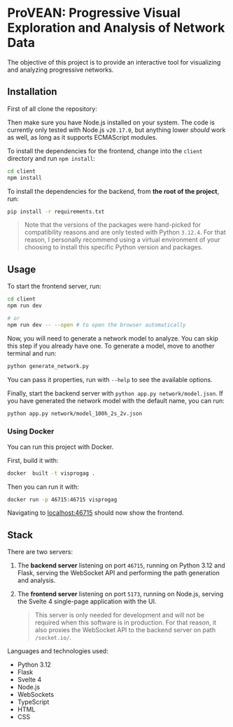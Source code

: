# ProVEAN: Progressive Visual Exploration and Analysis of Network Data

The objective of this project is to provide an interactive tool for visualizing and analyzing progressive networks.

## Installation
First of all clone the repository:

Then make sure you have Node.js installed on your system. The code is currently only tested with Node.js `v20.17.0`, but anything lower _should_ work as well, as long as it supports ECMAScript modules.

To install the dependencies for the frontend, change into the `client` directory and run `npm install`:
```bash
cd client
npm install
```

To install the dependencies for the backend, from **the root of the project**, run:
```bash
pip install -r requirements.txt
```

> Note that the versions of the packages were hand-picked for compatibility reasons and are only tested with Python `3.12.4`. For that reason, I personally recommend using a virtual environment of your choosing to install this specific Python version and packages.

## Usage
To start the frontend server, run:
```bash
cd client
npm run dev

# or
npm run dev -- --open # to open the browser automatically
```

Now, you will need to generate a network model to analyze. You can skip this step if you already have one. To generate a model, move to another terminal and run:
```bash
python generate_network.py
```

You can pass it properties, run with `--help` to see the available options.

Finally, start the backend server with `python app.py network/model.json`. If you have generated the network model with the default name, you can run:
```bash
python app.py network/model_100h_2s_2v.json
```

### Using Docker
You can run this project with Docker.

First, build it with:
```bash
docker  built -t visprogag .
```

Then you can run it with:
```bash
docker run -p 46715:46715 visprogag 
```

Navigating to [localhost:46715](http://localhost:46715) should now show the frontend.


## Stack
There are two servers:
1. The **backend server** listening on port `46715`, running on Python 3.12 and Flask, serving the WebSocket API and performing the path generation and analysis.
2. The **frontend server** listening on port `5173`, running on Node.js, serving the Svelte 4 single-page application with the UI.

    > This server is only needed for development and will not be required when this software is in production. For that reason, it also proxies the WebSocket API to the backend server on path `/socket.io/`.

Languages and technologies used:
- Python 3.12
- Flask
- Svelte 4
- Node.js
- WebSockets
- TypeScript
- HTML
- CSS
